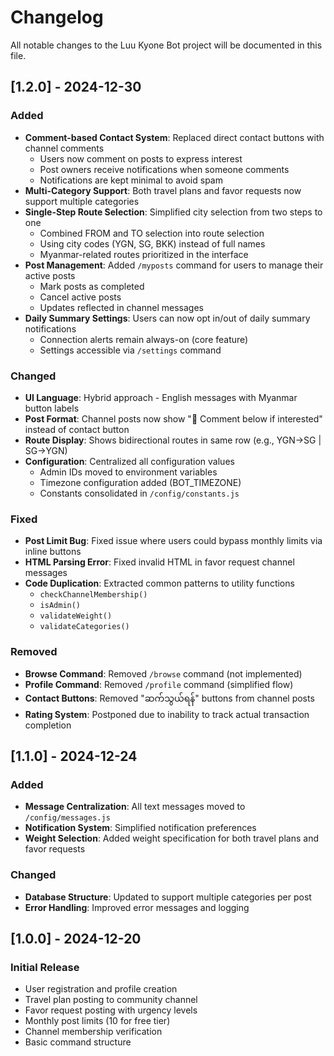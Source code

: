 # Changelog

All notable changes to the Luu Kyone Bot project will be documented in this file.

## [1.2.0] - 2024-12-30

### Added
- **Comment-based Contact System**: Replaced direct contact buttons with channel comments
  - Users now comment on posts to express interest
  - Post owners receive notifications when someone comments
  - Notifications are kept minimal to avoid spam
- **Multi-Category Support**: Both travel plans and favor requests now support multiple categories
- **Single-Step Route Selection**: Simplified city selection from two steps to one
  - Combined FROM and TO selection into route selection
  - Using city codes (YGN, SG, BKK) instead of full names
  - Myanmar-related routes prioritized in the interface
- **Post Management**: Added `/myposts` command for users to manage their active posts
  - Mark posts as completed
  - Cancel active posts
  - Updates reflected in channel messages
- **Daily Summary Settings**: Users can now opt in/out of daily summary notifications
  - Connection alerts remain always-on (core feature)
  - Settings accessible via `/settings` command

### Changed
- **UI Language**: Hybrid approach - English messages with Myanmar button labels
- **Post Format**: Channel posts now show "💬 Comment below if interested" instead of contact button
- **Route Display**: Shows bidirectional routes in same row (e.g., YGN→SG | SG→YGN)
- **Configuration**: Centralized all configuration values
  - Admin IDs moved to environment variables
  - Timezone configuration added (BOT_TIMEZONE)
  - Constants consolidated in `/config/constants.js`

### Fixed
- **Post Limit Bug**: Fixed issue where users could bypass monthly limits via inline buttons
- **HTML Parsing Error**: Fixed invalid HTML in favor request channel messages
- **Code Duplication**: Extracted common patterns to utility functions
  - `checkChannelMembership()`
  - `isAdmin()`
  - `validateWeight()`
  - `validateCategories()`

### Removed
- **Browse Command**: Removed `/browse` command (not implemented)
- **Profile Command**: Removed `/profile` command (simplified flow)
- **Contact Buttons**: Removed "ဆက်သွယ်ရန်" buttons from channel posts
- **Rating System**: Postponed due to inability to track actual transaction completion

## [1.1.0] - 2024-12-24

### Added
- **Message Centralization**: All text messages moved to `/config/messages.js`
- **Notification System**: Simplified notification preferences
- **Weight Selection**: Added weight specification for both travel plans and favor requests

### Changed
- **Database Structure**: Updated to support multiple categories per post
- **Error Handling**: Improved error messages and logging

## [1.0.0] - 2024-12-20

### Initial Release
- User registration and profile creation
- Travel plan posting to community channel
- Favor request posting with urgency levels
- Monthly post limits (10 for free tier)
- Channel membership verification
- Basic command structure